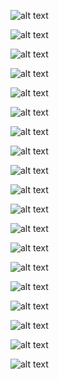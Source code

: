 ![alt text](https://github.com/Invoke-IR/Forensic-Posters/blob/master/Posters/BootSectors/MasterBootRecord.png?raw=true "Master Boot Record")

![alt text](https://github.com/Invoke-IR/Forensic-Posters/blob/master/Posters/BootSectors/GuidPartitionTable.png?raw=true "Guid Partition Table")

![alt text](https://cdn.rawgit.com/Invoke-IR/ForensicPosters/master/src/NTFS/NTFSVolumeBootRecord.svg "$Boot (Volume Boot Record)")

![alt text](https://cdn.rawgit.com/Invoke-IR/ForensicPosters/master/src/NTFS/MasterFileTable.svg "$MFT (Master File Table)")

![alt text](https://cdn.rawgit.com/Invoke-IR/ForensicPosters/master/src/NTFS/MFT_Attributes/0x10-%24STANDARD_INFORMATION.svg "$STANDARD_INFORMATION Attribute")

![alt text](https://cdn.rawgit.com/Invoke-IR/ForensicPosters/master/src/NTFS/MFT_Attributes/0x20-%24ATTRIBUTE_LIST.svg "$ATTRIBUTE_LIST Attribute")

![alt text](https://cdn.rawgit.com/Invoke-IR/ForensicPosters/master/src/NTFS/MFT_Attributes/0x30-%24FILE_NAME.svg "$FILE_NAME Attribute")

![alt text](https://cdn.rawgit.com/Invoke-IR/ForensicPosters/master/src/NTFS/MFT_Attributes/0x60-%24VOLUME_NAME.svg "$VOLUME_NAME Attribute")

![alt text](https://cdn.rawgit.com/Invoke-IR/ForensicPosters/master/src/NTFS/MFT_Attributes/0x70-%24VOLUME_INFORMATION.svg "$VOLUME_INFORMATION Attribute")

![alt text](https://cdn.rawgit.com/Invoke-IR/ForensicPosters/master/src/NTFS/MFT_Attributes/0x80-%24DATA.svg "$DATA Attribute")

![alt text](https://cdn.rawgit.com/Invoke-IR/ForensicPosters/master/src/NTFS/MFT_Attributes/0x90-%24INDEX_ROOT.svg "$INDEX_ROOT Attribute")

![alt text](https://cdn.rawgit.com/Invoke-IR/ForensicPosters/master/src/NTFS/MFT_Attributes/0xA0-%24INDEX_ALLOCATION.svg "$INDEX_ALLOCATION Attribute")

![alt text](https://cdn.rawgit.com/Invoke-IR/ForensicPosters/master/src/NTFS/MFT_Attributes/NonResident.svg "Non-Resident Attribute")

![alt text](https://cdn.rawgit.com/Invoke-IR/ForensicPosters/master/src/NTFS/%24AttrDef.svg "$AttrDef (Attribute Definition File)")

![alt text](https://cdn.rawgit.com/Invoke-IR/ForensicPosters/master/src/NTFS/%24UsnJrnl_%24Max.svg "$UsnJrnl $Max Data Stream")

![alt text](https://cdn.rawgit.com/Invoke-IR/ForensicPosters/master/src/NTFS/%24UsnJrnl_%24J.svg "UsnJrnl $J Data Stream")

![alt text](https://github.com/Invoke-IR/Forensic-Posters/blob/master/Posters/Registry_Header.png?raw=true "Registry Header")

![alt text](https://github.com/Invoke-IR/Forensic-Posters/blob/master/Posters/Registry_NamedKey.png?raw=true "Registry Named Key")

![alt text](https://github.com/Invoke-IR/Forensic-Posters/blob/master/Posters/Prefetch101.png?raw=true "Windows 8 Prefetch")